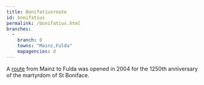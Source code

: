```yaml
---
title: Bonifatiusroute
id: bonifatius
permalink: /bonifatius.html
branches:
  -
    branch: 0
    towns: "Mainz,Fulda"
    mapagencies: d
---
```


A [route][0] from Mainz to Fulda was opened in 2004 for the 1250th anniversary of the martyrdom of St Boniface.

[0]: http://www.bonifatius-route.de/